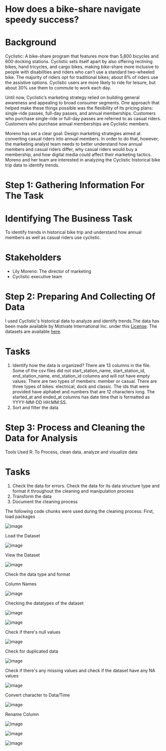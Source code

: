 # How does a bike-share navigate speedy success?

# Background
Cyclistic: A bike-share program that features more than 5,800 bicycles and 600 docking stations. Cyclistic sets itself apart
by also offering reclining bikes, hand tricycles, and cargo bikes, making bike-share more inclusive to people with disabilities
and riders who can’t use a standard two-wheeled bike. The majority of riders opt for traditional bikes; about 8% of riders use
the assistive options. Cyclistic users are more likely to ride for leisure, but about 30% use them to commute to work each
day.

Until now, Cyclistic’s marketing strategy relied on building general awareness and appealing to broad consumer segments. One
approach that helped make these things possible was the flexibility of its pricing plans: single-ride passes, full-day passes, and
annual memberships. Customers who purchase single-ride or full-day passes are referred to as casual riders. Customers who
purchase annual memberships are Cyclistic members.

Moreno has set a clear goal: Design marketing strategies aimed at converting casual riders into annual members. In order to do
that, however, the marketing analyst team needs to better understand how annual members and casual riders differ, why casual
riders would buy a membership, and how digital media could affect their marketing tactics. Moreno and her team are interested in
analyzing the Cyclistic historical bike trip data to identify trends.

# Step 1: Gathering Information For The Task

# Identifying The Business Task
To identify trends in historical bike trip and understand how annual members as well as casual riders use cyclistic.

# Stakeholders
- Lily Moreno: The director of marketing
- Cyclistic executive team

# Step 2: Preparing And Collecting Of Data
I used Cyclistic's historical data to analyze and identify trends.The data has been made available by Motivate International Inc. under this
[License](https://divvybikes.com/data-license-agreement). The datasets are available [here](https://divvy-tripdata.s3.amazonaws.com/index.html). 

# Tasks
1. Identify how the data is organized?
   There are 13 columns in the file. Some of the csv files did not start_station_name, start_station_id, end_station_name, end_station_id columns and will not have empty values.
   There are two types of members: member or casual. There are three types of bikes: electrical, dock and classic. The ids that were provided have alphabet and numbers that are
   12 characters long. The started_at and ended_at columns has date time that is formatted as YYYY-MM-DD HH:MM:SS.
2. Sort and filter the data

# Step 3: Process and Cleaning the Data for Analysis
Tools Used
R: To Process, clean data, analyze and visualize data
# Tasks
1. Check the data for errors. Check the data for its data structure type and format it throughout the cleaning and manipulation process
2. Transform the data
3. Document the cleaning process

The following code chunks were used during the cleaning process:
First, load packages

![image](https://github.com/swoo328/city_bike/assets/31424334/c9fcc4d6-b10d-4078-b337-35501bf19803)

Load the Dataset 

![image](https://github.com/swoo328/city_bike/assets/31424334/8d4f72f6-b112-4c55-8f42-98474dc9a7ba)

View the Dataset

![image](https://github.com/swoo328/city_bike/assets/31424334/5d32f162-0c37-4a87-9c1d-39d1dd1adc4e)

Check the data type and format

Column Names

![image](https://github.com/swoo328/city_bike/assets/31424334/638f0631-c5e2-481d-bcbf-f8b7927d77f2)

Checking the datatypes of the dataset

![image](https://github.com/swoo328/city_bike/assets/31424334/3e71718b-c4d9-4ffc-96c2-959bcd3155b5)

![image](https://github.com/swoo328/city_bike/assets/31424334/99b48ae6-6de6-4c09-a7c8-f8777e079518)

Check if there's null values

![image](https://github.com/swoo328/city_bike/assets/31424334/01603ba1-5f19-451d-ac08-fa86848b1272)

Check for duplicated data

![image](https://github.com/swoo328/city_bike/assets/31424334/ebfd8b27-e1a5-4db7-80e2-b133ce600a75)

Check if there's any missing values and check if the dataset have any NA values

![image](https://github.com/swoo328/city_bike/assets/31424334/79d6a339-9ae3-4bdd-a73e-c5bb3ee242cf)

Convert character to Data/Time

![image](https://github.com/swoo328/city_bike/assets/31424334/02006263-3ad8-4468-88f2-37fa43da9625)

Rename Column

![image](https://github.com/swoo328/city_bike/assets/31424334/feda773d-ff13-42c5-a954-07d261432a27)

![image](https://github.com/swoo328/city_bike/assets/31424334/a10a4288-bde9-445a-a5b5-e81f27e1db89)

![image](https://github.com/swoo328/city_bike/assets/31424334/590f8443-51de-4097-b8c9-6d3338c71f2b)









